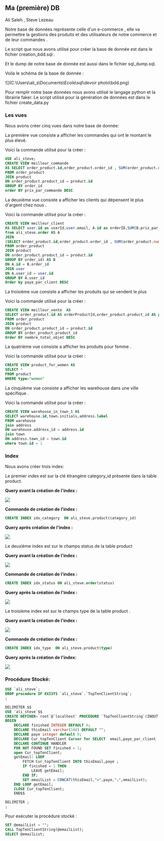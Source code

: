 ## **Ma (première) DB** 

Ali Saleh , Steve Lezeau

Notre base de données représente celle d'un e-commerce , elle va permettre la gestions des produits et  des utilisateurs  de notre commerce et de leur commandes .

Le script que nous avons utilisé pour créer la base de donnée est dans le fichier  creation_bdd.sql .

Et le dump de notre base de donnée est aussi dans le fichier  sql_dump.sql.

Voila le schéma de la base de donnée :

![](C:\Users\ali_s\Documents\Ecole\sql\devoir photo\bdd.png)

Pour remplir notre base données  nous avons utilisé le langage python et la librairie faker. Le script utilisé pour la génération de données est dans le fichier  create_data.py

<div style="page-break-after: always;"></div>

### Les vues 

Nous avons créer cinq vues dans notre base de donnée:

La première vue  consiste a afficher les commandes qui ont  le montant le plus élevé.

Voici la commande utilisé pour la créer :

```sql
USE ali_steve;
CREATE VIEW meilleur_commande
AS SELECT order_product.id,order_product.order_id , SUM(order_product.number * product.price) AS prix_par_commande
FROM order_product 
JOIN product
ON order_product.product_id = product.id
GROUP BY order_id
order BY prix_par_commande DESC

```

La deuxième vue consiste a afficher les clients qui dépensent le plus d'argent chez nous .

Voici la commande utilisé pour la créer :

```sql
CREATE VIEW meilleur_client
AS SELECT user.id as userId,user.email, A.id as orderID,SUM(B.prix_par_commande) AS paye_par_client 
from ali_steve.order AS A
JOIN  
(SELECT order_product.id,order_product.order_id , SUM(order_product.number * product.price) AS prix_par_commande
FROM order_product 
JOIN product
ON order_product.product_id = product.id
GROUP BY order_id) AS B 
ON A.id = B.order_id
JOIN user
ON A.user_id = user.id
GROUP BY A.user_id
Order by paye_par_client DESC
```

<div style="page-break-after: always;"></div>

La troisième vue consiste a afficher les produits qui se vendent le plus 

Voici la commande utilisé pour la créer :

```sql
CREATE VIEW meilleur_vente  AS 
SELECT order_product.id AS orderProductId,order_product.product_id AS productId,product.name, SUM(order_product.number ) AS nombre_total_objet
FROM order_product 
JOIN product
ON order_product.product_id = product.id
GROUP BY order_product.product_id
Order BY nombre_total_objet DESC
```

La quatrième vue consiste a afficher les  produits pour femme .

Voici la commande utilisé pour la créer :

```sql
CREATE VIEW product_for_women AS
SELECT * 
FROM product
WHERE type="women"
```

La cinquième  vue consiste a afficher les warehouse dans une ville spécifique .

Voici la commande utilisé pour la créer :

```sql
CREATE VIEW warehouse_in_town_1 AS
SELECT warehouse.id,town.initials,address.label 
FROM warehouse
join address
ON warehouse.address_id = address.id
join town
ON address.town_id = town.id
where town.id = 1
```

<div style="page-break-after: always;"></div>

### Index 

Nous avons créer trois index:

Le premier index est sur la clé étrangère category_id présente dans la table product.

**Query avant la création de l'index :** 

![](./png/index_category_avant.png)

**Commande de création de l'index :**

```sql
CREATE INDEX idx_category  ON ali_steve.product(category_id)
```

**Query après création de l'index :**

![](./png/index_category_apres.png)

<div style="page-break-after: always;"></div>

Le deuxième  index est sur le champs status de la table product

**Query avant la  création de l'index :**

![](./png/index_status_avant.png)

**Commande de création de l'index :**

```sql
CREATE INDEX idx_status ON ali_steve.order(status)
```

**Query après la création de l'index :**

![](./png/index_status_apres.png)

<div style="page-break-after: always;"></div>

Le troisième index est sur le champs type de la table product .

**Query avant la création de l'index :**

![](./png/index_type_avant.png)



**Commande de création de l'index :**

```sql
CREATE INDEX idx_type  ON ali_steve.product(type)
```

**Query après la création de l'index:**

![](./png/index_type_apres.png)

<div style="page-break-after: always;"></div>

### Procédure Stocké:

```sql
USE `ali_steve`;
DROP procedure IF EXISTS `ali_steve`.`TopTenClientString`;
;

DELIMITER $$
USE `ali_steve`$$
CREATE DEFINER=`root`@`localhost` PROCEDURE `TopTenClientString`(INOUT emailList varchar(4000))
BEGIN
    DECLARE finished INTEGER DEFAULT 0;
    DECLARE thisEmail varchar(100) DEFAULT "";
    DECLARE paye integer default 0;
	DECLARE Cur_topTenClient Cursor for SELECT  email,paye_par_client  FROM meilleur_client limit 10;
    DECLARE CONTINUE HANDLER 
	FOR NOT FOUND SET finished = 1;
	open Cur_topTenClient;
	getEmail: LOOP
		FETCH Cur_topTenClient INTO thisEmail,paye ;
		IF finished = 1 THEN 
			LEAVE getEmail;
		END IF;
		SET emailList = CONCAT(thisEmail,"=",paye,";",emailList);
	END LOOP getEmail;
    CLOSE Cur_topTenClient;
	END$$

DELIMITER ;
;

```

 Pour exécuter la procédure stocké  :

```sql
SET @emailList = ""; 
CALL TopTenClientString(@emailList); 
SELECT @emailList;
```

